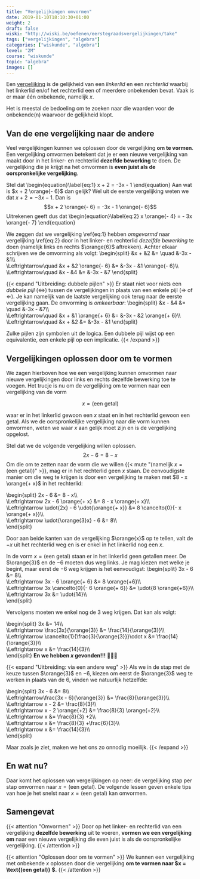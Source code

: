 ```yaml
---
title: "Vergelijkingen omvormen"
date: 2019-01-10T18:10:30+01:00
weight: 2
draft: false
wiski: "http://wiski.be/oefenen/eerstegraadsvergelijkingen/take"
tags: ["vergelijkingen", "algebra"]
categories: ["wiskunde", "algebra"]
level: "2M"
course: "wiskunde"
topic: "algebra"
images: []
---
```


Een [vergelijking](intro) is de gelijkheid van een _linkerlid_ en een _rechterlid_ waarbij het linkerlid en/of het rechterlid een of meerdere onbekenden bevat. Vaak is er maar één onbekende, namelijk $x$.

Het is meestal de bedoeling om te zoeken naar die waarden voor de onbekende(n) waarvoor de gelijkheid klopt.

## Van de ene vergelijking naar de andere

Veel vergelijkingen kunnen we oplossen door de vergelijking **om te vormen**. Een vergelijking omvormen betekent dat je er een nieuwe vergelijking van maakt door in het linker- en rechterlid **dezelfde bewerking** te doen. De vergelijking die je krijgt na het omvormen is **even juist als de oorspronkelijke vergelijking**.

Stel dat
\begin{equation}\label{eq:1}
x + 2 = -3x - 1
\end{equation}
Aan wat is $x + 2 \orange{- 6}$
dan gelijk? Wel uit de eerste vergelijking weten we dat $x + 2 = - 3x - 1$. Dan is
$$x + 2 \orange{- 6} = -3x - 1 \orange{- 6}$$
Uitrekenen geeft dus dat
\begin{equation}\label{eq:2}
x \orange{- 4} = - 3x \orange{- 7}
\end{equation}

We zeggen dat we vergelijking \ref{eq:1} hebben _omgevormd_ naar vergelijking \ref{eq:2} door in het linker- en rechterlid _dezelfde bewerking_ te doen (namelijk links en rechts $\orange{6}$ aftrekken).
Achter elkaar schrijven we de omvorming als volgt:
\begin{split}
&x + &2 &= \quad &-3x - &1\\\\\
\Leftrightarrow\quad &x + &2 \orange{- 6} &= &-3x - &1 \orange{- 6}\\\\\
\Leftrightarrow\quad &x - &4 &= &-3x - &7
\end{split}

{{< expand "Uitbreiding: dubbele pijlen" >}}
Er staat niet voor niets een _dubbele pijl_ ($\Leftrightarrow$) tussen de vergelijkingen in plaats van een enkele pijl ($\Rightarrow$ of $\Leftarrow$). Je kan namelijk van de laatste vergelijking ook terug naar de eerste vergelijking gaan. De omvorming is _omkeerbaar_:
\begin{split}
&x - &4 &= \quad &-3x - &7\\\\\
\Leftrightarrow\quad &x + &1 \orange{+ 6} &= &-3x - &2 \orange{+ 6}\\\\\
\Leftrightarrow\quad &x + &2 &= &-3x - &1
\end{split}

Zulke pijlen zijn symbolen uit de logica. Een dubbele pijl wijst op een equivalentie, een enkele pijl op een implicatie.
{{< /expand >}}

## Vergelijkingen oplossen door om te vormen

We zagen hierboven hoe we een vergelijking kunnen omvormen naar nieuwe vergelijkingen door links en rechts dezelfde bewerking toe te voegen. Het trucje is nu om de vergelijking om te vormen naar een vergelijking van de vorm

$$x= \text{(een getal)}$$

waar er in het linkerlid gewoon een $x$ staat en in het rechterlid gewoon een getal. Als we de oorspronkelijke vergelijking naar die vorm kunnen omvormen, weten we waar $x$ aan gelijk moet zijn en is de vergelijking opgelost.

Stel dat we de volgende vergelijking willen oplossen.
$$2x - 6 = 8 - x$$
Om die om te zetten naar de vorm die we willen {{< mute "(namelijk $x= \text{(een getal)}$)" >}}, mag er in het rechterlid geen $x$ staan. De eenvoudigste manier om die weg te krijgen is door een vergelijking te maken met $8 - x \orange{+ x}$ in het rechterlid:

\begin{split}
2x - 6 &= 8 - x\\\\\
 \Leftrightarrow 2x - 6 \orange{+ x} &= 8 - x \orange{+ x}\\\\\
 \Leftrightarrow \udot{2x} - 6 \udot{\orange{+ x}} &= 8 \cancelto{0}{- x \orange{+ x}}\\\\\
 \Leftrightarrow \udot{\orange{3}x} - 6 &= 8\\\\\
\end{split}

Door aan beide kanten van de vergelijking $\orange{x}$ op te tellen, valt de $-x$ uit het rechterlid weg en is er enkel in het linkerlid nog een $x$.

In de vorm $x= \text{(een getal)}$ staan er in het linkerlid geen getallen meer. De $\orange{3}$ en de $-6$ moeten dus weg links. Je mag kiezen met welke je begint, maar eerst de $-6$ weg krijgen is het eenvoudigst:
\begin{split}
3x - 6 &= 8\\\\\
 \Leftrightarrow 3x - 6 \orange{+ 6} &= 8 \orange{+6}\\\\\
 \Leftrightarrow 3x \cancelto{0}{- 6 \orange{+ 6}} &= \udot{8 \orange{+6}}\\\\\
 \Leftrightarrow 3x &= \udot{14}\\\\\
\end{split}

Vervolgens moeten we enkel nog de $3$ weg krijgen. Dat kan als volgt:

\begin{split}
3x &= 14\\\\\
 \Leftrightarrow \frac{3x}{\orange{3}} &= \frac{14}{\orange{3}}\\\\\
 \Leftrightarrow \cancelto{1}{\frac{3}{\orange{3}}}\cdot x &= \frac{14}{\orange{3}}\\\\\
 \Leftrightarrow x &= \frac{14}{3}\\\\\
\end{split}
**En we hebben $x$ gevonden!!!** :tada::dancer::muscle:

{{< expand "Uitbreiding: via een andere weg" >}}
Als we in de stap met de keuze tussen $\orange{3}$ en $-6$, kiezen om eerst de $\orange{3}$ weg te werken in plaats van de $6$, vinden we natuurlijk hetzelfde:

\begin{split}
3x - 6 &= 8\\\\\
 \Leftrightarrow\frac{3x - 6}{\orange{3}} &= \frac{8}{\orange{3}}\\\\\
 \Leftrightarrow x - 2 &= \frac{8}{3}\\\\\
 \Leftrightarrow x - 2 \orange{+2} &= \frac{8}{3} \orange{+2}\\\\\
 \Leftrightarrow x &= \frac{8}{3} +2\\\\\
 \Leftrightarrow x &= \frac{8}{3} +\frac{6}{3}\\\\\
 \Leftrightarrow x &= \frac{14}{3}\\\\\
\end{split}

Maar zoals je ziet, maken we het ons zo onnodig moeilijk.
{{< /expand >}}

## En wat nu?

Daar komt het oplossen van vergelijkingen op neer: de vergelijking stap per stap omvormen naar $x=\text{(een getal)}$. De volgende lessen geven enkele tips van hoe je het snelst naar $x=\text{(een getal)}$ kan omvormen.

## Samengevat

{{< attention "Omvormen" >}}
Door op het linker- en rechterlid van een vergelijking **dezelfde bewerking** uit te voeren, **vormen we een vergelijking om** naar een nieuwe vergelijking die even juist is als de oorspronkelijke vergelijking.
{{< /attention >}}

{{< attention "Oplossen door om te vormen" >}}
We kunnen een vergelijking met onbekende $x$ oplossen door die vergelijking **om te vormen naar $x = \text{(een getal)} $.**
{{< /attention >}}
